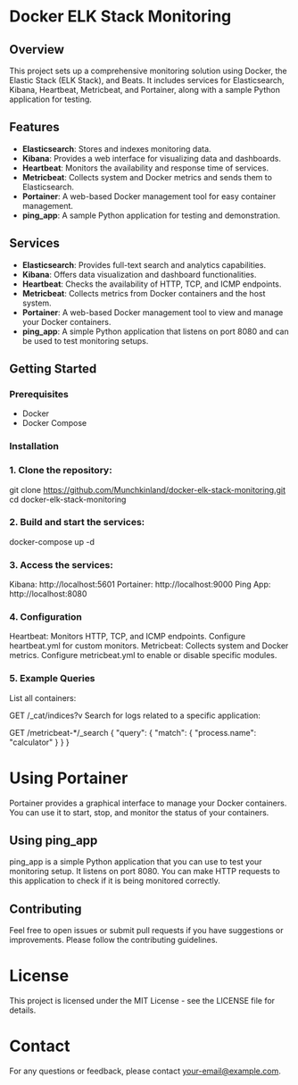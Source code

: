 # Docker ELK Stack Monitoring

## Overview

This project sets up a comprehensive monitoring solution using Docker, the Elastic Stack (ELK Stack), and Beats. It includes services for Elasticsearch, Kibana, Heartbeat, Metricbeat, and Portainer, along with a sample Python application for testing.

## Features

- **Elasticsearch**: Stores and indexes monitoring data.
- **Kibana**: Provides a web interface for visualizing data and dashboards.
- **Heartbeat**: Monitors the availability and response time of services.
- **Metricbeat**: Collects system and Docker metrics and sends them to Elasticsearch.
- **Portainer**: A web-based Docker management tool for easy container management.
- **ping_app**: A sample Python application for testing and demonstration.

## Services

- **Elasticsearch**: Provides full-text search and analytics capabilities.
- **Kibana**: Offers data visualization and dashboard functionalities.
- **Heartbeat**: Checks the availability of HTTP, TCP, and ICMP endpoints.
- **Metricbeat**: Collects metrics from Docker containers and the host system.
- **Portainer**: A web-based Docker management tool to view and manage your Docker containers.
- **ping_app**: A simple Python application that listens on port 8080 and can be used to test monitoring setups.

## Getting Started

### Prerequisites

- Docker
- Docker Compose

### Installation

### 1. Clone the repository:

git clone https://github.com/Munchkinland/docker-elk-stack-monitoring.git 
cd docker-elk-stack-monitoring
   
### 2. Build and start the services:

docker-compose up -d

### 3. Access the services:

Kibana: http://localhost:5601
Portainer: http://localhost:9000
Ping App: http://localhost:8080

### 4. Configuration
Heartbeat: Monitors HTTP, TCP, and ICMP endpoints. Configure heartbeat.yml for custom monitors.
Metricbeat: Collects system and Docker metrics. Configure metricbeat.yml to enable or disable specific modules.

### 5. Example Queries
List all containers:

GET /_cat/indices?v
Search for logs related to a specific application:

GET /metricbeat-*/_search
{
  "query": {
    "match": {
      "process.name": "calculator"
    }
  }
}

# Using Portainer
Portainer provides a graphical interface to manage your Docker containers. You can use it to start, stop, and monitor the status of your containers.

## Using ping_app
ping_app is a simple Python application that you can use to test your monitoring setup. It listens on port 8080. You can make HTTP requests to this application to check if it is being monitored correctly.

## Contributing
Feel free to open issues or submit pull requests if you have suggestions or improvements. Please follow the contributing guidelines.

# License
This project is licensed under the MIT License - see the LICENSE file for details.

# Contact
For any questions or feedback, please contact your-email@example.com.
